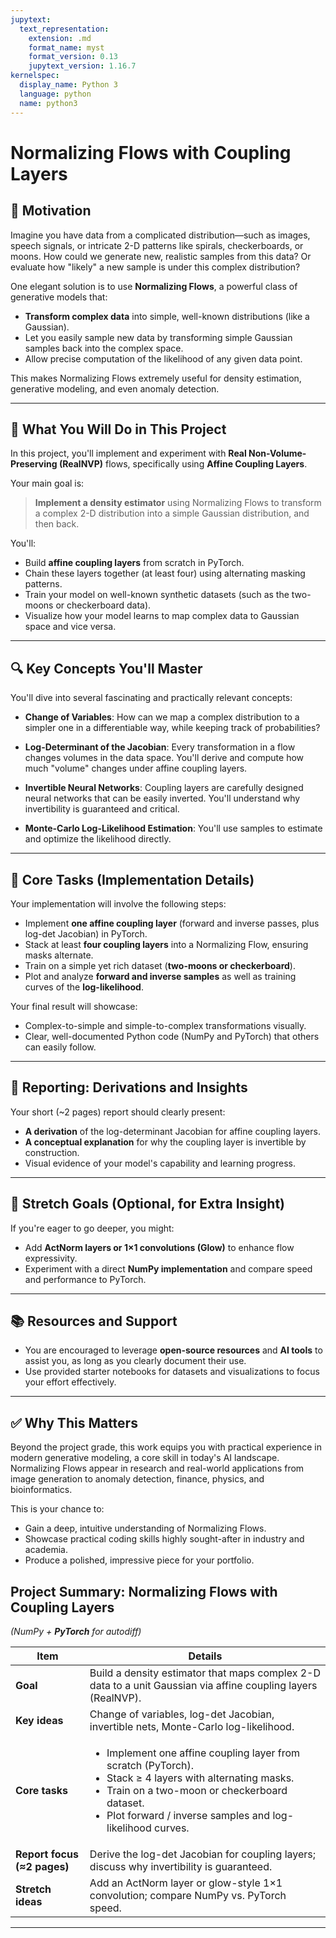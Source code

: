 ```yaml
---
jupytext:
  text_representation:
    extension: .md
    format_name: myst
    format_version: 0.13
    jupytext_version: 1.16.7
kernelspec:
  display_name: Python 3
  language: python
  name: python3
---
```

# Normalizing Flows with Coupling Layers


## 🌟 Motivation

Imagine you have data from a complicated distribution—such as images, speech signals, or intricate 2-D patterns like spirals, checkerboards, or moons. How could we generate new, realistic samples from this data? Or evaluate how "likely" a new sample is under this complex distribution?

One elegant solution is to use **Normalizing Flows**, a powerful class of generative models that:

* **Transform complex data** into simple, well-known distributions (like a Gaussian).
* Let you easily sample new data by transforming simple Gaussian samples back into the complex space.
* Allow precise computation of the likelihood of any given data point.

This makes Normalizing Flows extremely useful for density estimation, generative modeling, and even anomaly detection.

---

## 📌 What You Will Do in This Project

In this project, you'll implement and experiment with **Real Non-Volume-Preserving (RealNVP)** flows, specifically using **Affine Coupling Layers**.

Your main goal is:

> **Implement a density estimator** using Normalizing Flows to transform a complex 2-D distribution into a simple Gaussian distribution, and then back.

You'll:

* Build **affine coupling layers** from scratch in PyTorch.
* Chain these layers together (at least four) using alternating masking patterns.
* Train your model on well-known synthetic datasets (such as the two-moons or checkerboard data).
* Visualize how your model learns to map complex data to Gaussian space and vice versa.

---

## 🔍 Key Concepts You'll Master

You'll dive into several fascinating and practically relevant concepts:

* **Change of Variables**:
  How can we map a complex distribution to a simpler one in a differentiable way, while keeping track of probabilities?

* **Log-Determinant of the Jacobian**:
  Every transformation in a flow changes volumes in the data space. You'll derive and compute how much "volume" changes under affine coupling layers.

* **Invertible Neural Networks**:
  Coupling layers are carefully designed neural networks that can be easily inverted. You'll understand why invertibility is guaranteed and critical.

* **Monte-Carlo Log-Likelihood Estimation**:
  You'll use samples to estimate and optimize the likelihood directly.

---

## 🚧 Core Tasks (Implementation Details)

Your implementation will involve the following steps:

* Implement **one affine coupling layer** (forward and inverse passes, plus log-det Jacobian) in PyTorch.
* Stack at least **four coupling layers** into a Normalizing Flow, ensuring masks alternate.
* Train on a simple yet rich dataset (**two-moons or checkerboard**).
* Plot and analyze **forward and inverse samples** as well as training curves of the **log-likelihood**.

Your final result will showcase:

* Complex-to-simple and simple-to-complex transformations visually.
* Clear, well-documented Python code (NumPy and PyTorch) that others can easily follow.

---

## 📝 Reporting: Derivations and Insights

Your short (\~2 pages) report should clearly present:

* **A derivation** of the log-determinant Jacobian for affine coupling layers.
* **A conceptual explanation** for why the coupling layer is invertible by construction.
* Visual evidence of your model's capability and learning progress.

---

## 🚀 Stretch Goals (Optional, for Extra Insight)

If you're eager to go deeper, you might:

* Add **ActNorm layers or 1×1 convolutions (Glow)** to enhance flow expressivity.
* Experiment with a direct **NumPy implementation** and compare speed and performance to PyTorch.

---

## 📚 Resources and Support

* You are encouraged to leverage **open-source resources** and **AI tools** to assist you, as long as you clearly document their use.
* Use provided starter notebooks for datasets and visualizations to focus your effort effectively.

---

## ✅ Why This Matters

Beyond the project grade, this work equips you with practical experience in modern generative modeling, a core skill in today's AI landscape. Normalizing Flows appear in research and real-world applications from image generation to anomaly detection, finance, physics, and bioinformatics.

This is your chance to:

* Gain a deep, intuitive understanding of Normalizing Flows.
* Showcase practical coding skills highly sought-after in industry and academia.
* Produce a polished, impressive piece for your portfolio.

## Project Summary: Normalizing Flows with Coupling Layers

*(NumPy + **PyTorch** for autodiff)*

| Item                        | Details                                                                                                                                                                                                                                               |
| --------------------------- | ----------------------------------------------------------------------------------------------------------------------------------------------------------------------------------------------------------------------------------------------------- |
| **Goal**                    | Build a density estimator that maps complex 2-D data to a unit Gaussian via affine coupling layers (RealNVP).                                                                                                                                         |
| **Key ideas**               | Change of variables, log-det Jacobian, invertible nets, Monte-Carlo log-likelihood.                                                                                                                                                                   |
| **Core tasks**              | <ul><li>Implement one affine coupling layer from scratch (PyTorch).</li><li>Stack ≥ 4 layers with alternating masks.</li><li>Train on a two-moon or checkerboard dataset.</li><li>Plot forward / inverse samples and log-likelihood curves.</li></ul> |
| **Report focus (≈2 pages)** | Derive the log-det Jacobian for coupling layers; discuss why invertibility is guaranteed.                                                                                                                                                             |
| **Stretch ideas**           | Add an ActNorm layer or glow-style 1×1 convolution; compare NumPy vs. PyTorch speed.                                                                                                                                                                  |

---
